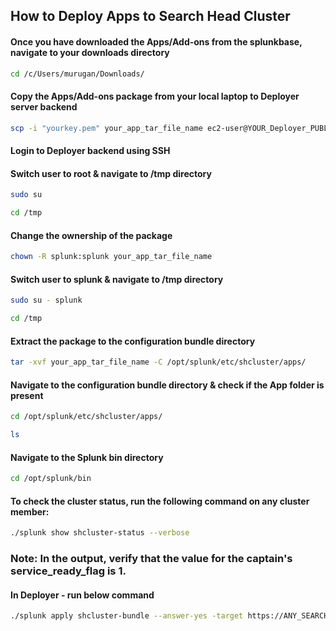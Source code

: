 ## How to Deploy Apps to Search Head Cluster

#### Once you have downloaded the Apps/Add-ons from the splunkbase, navigate to your downloads directory

```bash
cd /c/Users/murugan/Downloads/
```

#### Copy the Apps/Add-ons package from your local laptop to Deployer server backend

```bash
scp -i "yourkey.pem" your_app_tar_file_name ec2-user@YOUR_Deployer_PUBLIC_IP:/tmp
```

#### Login to Deployer backend using SSH

#### Switch user to root & navigate to /tmp directory

```bash
sudo su

cd /tmp
```

#### Change the ownership of the package

```bash
chown -R splunk:splunk your_app_tar_file_name
```

#### Switch user to splunk & navigate to /tmp directory

```bash
sudo su - splunk

cd /tmp
```

#### Extract the package to the configuration bundle directory

```bash
tar -xvf your_app_tar_file_name -C /opt/splunk/etc/shcluster/apps/ 
```

#### Navigate to the configuration bundle directory & check if the App folder is present
```bash
cd /opt/splunk/etc/shcluster/apps/

ls
```
#### Navigate to the Splunk bin directory

```bash
cd /opt/splunk/bin
```

#### To check the cluster status, run the following command on any cluster member:

```bash
./splunk show shcluster-status --verbose
```
### Note: In the output, verify that the value for the captain's service_ready_flag is 1.


#### In Deployer - run below command

```bash
./splunk apply shcluster-bundle --answer-yes -target https://ANY_SEARCH_HEAD_IP:8089 -auth DEPLOYER_USERNAME:DEPLOYER_PASSWORD
```
